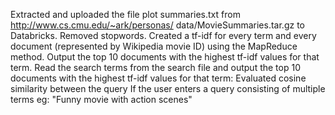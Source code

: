 Extracted and uploaded the file plot summaries.txt from http://www.cs.cmu.edu/~ark/personas/ data/MovieSummaries.tar.gz to Databricks. 
Removed stopwords.
Created a tf-idf for every term and every document (represented by Wikipedia movie ID) using the MapReduce method.
Output the top 10 documents with the highest tf-idf values for that term.
Read the search terms from the search file and output the top 10 documents with the highest tf-idf values for that term:
Evaluated cosine similarity between the query If the user enters a query consisting of multiple terms eg: "Funny movie with action scenes"
